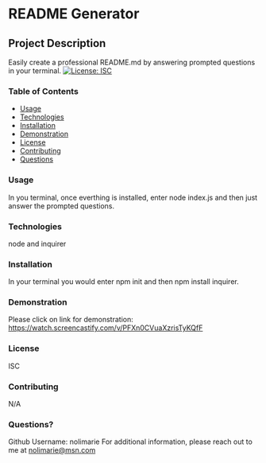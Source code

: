
# README Generator
## Project Description
Easily create a professional README.md by answering prompted questions in your terminal.
[![License: ISC](https://img.shields.io/badge/License-ISC-blue.svg)](undefined)

### Table of Contents
* [Usage](#usage)
* [Technologies](#tech)
* [Installation](#installation)
* [Demonstration](#demo)
* [License](#license)
* [Contributing](#contributing)
* [Questions](#questions)

### Usage
In you terminal, once everthing is installed, enter node index.js and then just answer the prompted questions.
### Technologies
node and inquirer
### Installation
In your terminal you would enter npm init and then npm install inquirer.
### Demonstration
Please click on link for demonstration: https://watch.screencastify.com/v/PFXn0CVuaXzrisTyKQfF
### License
ISC
### Contributing
N/A
### Questions?
Github Username: nolimarie
For additional information, please reach out to me at nolimarie@msn.com
